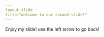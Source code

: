 ```yaml
---
layout:slide
title:"welcome to our second slide!"
---
```

Enjoy my slide!
use the left arrow to go back!
